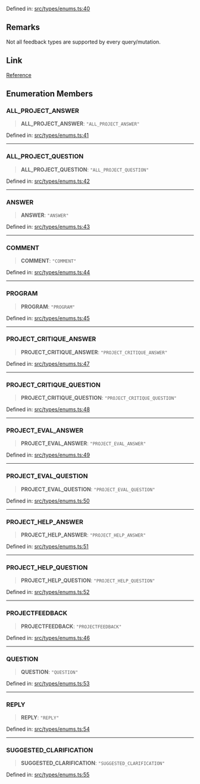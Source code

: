Defined in: [src/types/enums.ts:40](https://github.com/bhavjitChauhan/khan-api/blob/67d30ab4498111952301bcaddbef9a132bf75105/src/types/enums.ts#L40)

## Remarks

Not all feedback types are supported by every query/mutation.

## Link

[Reference](https://khan-api.bhavjit.com/reference/view/19553924/2s8YzQUiXU#afc29a01-a4d7-45db-bb1f-82ea66eb210a)

## Enumeration Members

### ALL\_PROJECT\_ANSWER

> **ALL\_PROJECT\_ANSWER**: `"ALL_PROJECT_ANSWER"`

Defined in: [src/types/enums.ts:41](https://github.com/bhavjitChauhan/khan-api/blob/67d30ab4498111952301bcaddbef9a132bf75105/src/types/enums.ts#L41)

***

### ALL\_PROJECT\_QUESTION

> **ALL\_PROJECT\_QUESTION**: `"ALL_PROJECT_QUESTION"`

Defined in: [src/types/enums.ts:42](https://github.com/bhavjitChauhan/khan-api/blob/67d30ab4498111952301bcaddbef9a132bf75105/src/types/enums.ts#L42)

***

### ANSWER

> **ANSWER**: `"ANSWER"`

Defined in: [src/types/enums.ts:43](https://github.com/bhavjitChauhan/khan-api/blob/67d30ab4498111952301bcaddbef9a132bf75105/src/types/enums.ts#L43)

***

### COMMENT

> **COMMENT**: `"COMMENT"`

Defined in: [src/types/enums.ts:44](https://github.com/bhavjitChauhan/khan-api/blob/67d30ab4498111952301bcaddbef9a132bf75105/src/types/enums.ts#L44)

***

### PROGRAM

> **PROGRAM**: `"PROGRAM"`

Defined in: [src/types/enums.ts:45](https://github.com/bhavjitChauhan/khan-api/blob/67d30ab4498111952301bcaddbef9a132bf75105/src/types/enums.ts#L45)

***

### PROJECT\_CRITIQUE\_ANSWER

> **PROJECT\_CRITIQUE\_ANSWER**: `"PROJECT_CRITIQUE_ANSWER"`

Defined in: [src/types/enums.ts:47](https://github.com/bhavjitChauhan/khan-api/blob/67d30ab4498111952301bcaddbef9a132bf75105/src/types/enums.ts#L47)

***

### PROJECT\_CRITIQUE\_QUESTION

> **PROJECT\_CRITIQUE\_QUESTION**: `"PROJECT_CRITIQUE_QUESTION"`

Defined in: [src/types/enums.ts:48](https://github.com/bhavjitChauhan/khan-api/blob/67d30ab4498111952301bcaddbef9a132bf75105/src/types/enums.ts#L48)

***

### PROJECT\_EVAL\_ANSWER

> **PROJECT\_EVAL\_ANSWER**: `"PROJECT_EVAL_ANSWER"`

Defined in: [src/types/enums.ts:49](https://github.com/bhavjitChauhan/khan-api/blob/67d30ab4498111952301bcaddbef9a132bf75105/src/types/enums.ts#L49)

***

### PROJECT\_EVAL\_QUESTION

> **PROJECT\_EVAL\_QUESTION**: `"PROJECT_EVAL_QUESTION"`

Defined in: [src/types/enums.ts:50](https://github.com/bhavjitChauhan/khan-api/blob/67d30ab4498111952301bcaddbef9a132bf75105/src/types/enums.ts#L50)

***

### PROJECT\_HELP\_ANSWER

> **PROJECT\_HELP\_ANSWER**: `"PROJECT_HELP_ANSWER"`

Defined in: [src/types/enums.ts:51](https://github.com/bhavjitChauhan/khan-api/blob/67d30ab4498111952301bcaddbef9a132bf75105/src/types/enums.ts#L51)

***

### PROJECT\_HELP\_QUESTION

> **PROJECT\_HELP\_QUESTION**: `"PROJECT_HELP_QUESTION"`

Defined in: [src/types/enums.ts:52](https://github.com/bhavjitChauhan/khan-api/blob/67d30ab4498111952301bcaddbef9a132bf75105/src/types/enums.ts#L52)

***

### PROJECTFEEDBACK

> **PROJECTFEEDBACK**: `"PROJECTFEEDBACK"`

Defined in: [src/types/enums.ts:46](https://github.com/bhavjitChauhan/khan-api/blob/67d30ab4498111952301bcaddbef9a132bf75105/src/types/enums.ts#L46)

***

### QUESTION

> **QUESTION**: `"QUESTION"`

Defined in: [src/types/enums.ts:53](https://github.com/bhavjitChauhan/khan-api/blob/67d30ab4498111952301bcaddbef9a132bf75105/src/types/enums.ts#L53)

***

### REPLY

> **REPLY**: `"REPLY"`

Defined in: [src/types/enums.ts:54](https://github.com/bhavjitChauhan/khan-api/blob/67d30ab4498111952301bcaddbef9a132bf75105/src/types/enums.ts#L54)

***

### SUGGESTED\_CLARIFICATION

> **SUGGESTED\_CLARIFICATION**: `"SUGGESTED_CLARIFICATION"`

Defined in: [src/types/enums.ts:55](https://github.com/bhavjitChauhan/khan-api/blob/67d30ab4498111952301bcaddbef9a132bf75105/src/types/enums.ts#L55)
